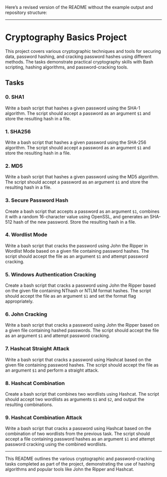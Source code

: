 Here’s a revised version of the README without the example output and repository structure:

---

# Cryptography Basics Project

This project covers various cryptographic techniques and tools for securing data, password hashing, and cracking password hashes using different methods. The tasks demonstrate practical cryptography skills with Bash scripting, hashing algorithms, and password-cracking tools.

## Tasks

### 0. SHA1
Write a bash script that hashes a given password using the SHA-1 algorithm. The script should accept a password as an argument `$1` and store the resulting hash in a file.

### 1. SHA256
Write a bash script that hashes a given password using the SHA-256 algorithm. The script should accept a password as an argument `$1` and store the resulting hash in a file.

### 2. MD5
Write a bash script that hashes a given password using the MD5 algorithm. The script should accept a password as an argument `$1` and store the resulting hash in a file.

### 3. Secure Password Hash
Create a bash script that accepts a password as an argument `$1`, combines it with a random 16-character value using OpenSSL, and generates an SHA-512 hash of the new password. Store the resulting hash in a file.

### 4. Wordlist Mode
Write a bash script that cracks the password using John the Ripper in Wordlist Mode based on a given file containing password hashes. The script should accept the file as an argument `$1` and attempt password cracking.

### 5. Windows Authentication Cracking
Create a bash script that cracks a password using John the Ripper based on the given file containing NThash or NTLM format hashes. The script should accept the file as an argument `$1` and set the format flag appropriately.

### 6. John Cracking
Write a bash script that cracks a password using John the Ripper based on a given file containing hashed passwords. The script should accept the file as an argument `$1` and attempt password cracking.

### 7. Hashcat Straight Attack
Write a bash script that cracks a password using Hashcat based on the given file containing password hashes. The script should accept the file as an argument `$1` and perform a straight attack.

### 8. Hashcat Combination
Create a bash script that combines two wordlists using Hashcat. The script should accept two wordlists as arguments `$1` and `$2`, and output the resulting combinations.

### 9. Hashcat Combination Attack
Write a bash script that cracks a password using Hashcat based on the combination of two wordlists from the previous task. The script should accept a file containing password hashes as an argument `$1` and attempt password cracking using the combined wordlists.

---

This README outlines the various cryptographic and password-cracking tasks completed as part of the project, demonstrating the use of hashing algorithms and popular tools like John the Ripper and Hashcat.
